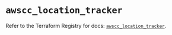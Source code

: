# `awscc_location_tracker`

Refer to the Terraform Registry for docs: [`awscc_location_tracker`](https://registry.terraform.io/providers/hashicorp/awscc/0.70.0/docs/resources/location_tracker).
